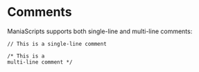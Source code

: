 # Comments

ManiaScripts supports both single-line and multi-line comments:

```ManiaScript
// This is a single-line comment
```

```ManiaScript
/* This is a
multi-line comment */
```

